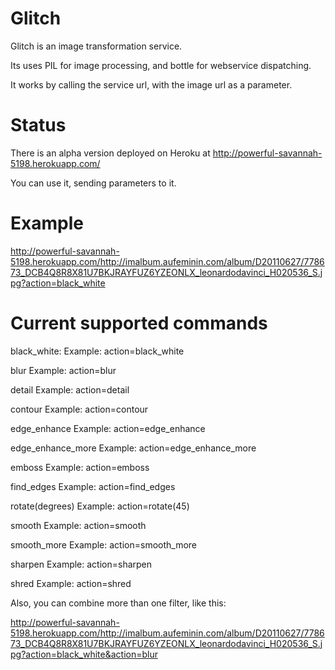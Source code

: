 Glitch
========

Glitch is an image transformation service.

Its uses PIL for image processing, and bottle for webservice dispatching.

It works by calling the service url, with the image url as a parameter.


Status
========

There is an alpha version deployed on Heroku at http://powerful-savannah-5198.herokuapp.com/

You can use it, sending parameters to it.


Example
========

http://powerful-savannah-5198.herokuapp.com/http://imalbum.aufeminin.com/album/D20110627/778673_DCB4Q8R8X81U7BKJRAYFUZ6YZEONLX_leonardodavinci_H020536_S.jpg?action=black_white


Current supported commands
==========================

black_white:         Example: action=black_white

blur				 Example: action=blur			

detail				 Example: action=detail

contour				 Example: action=contour

edge_enhance		 Example: action=edge_enhance

edge_enhance_more    Example: action=edge_enhance_more

emboss				 Example: action=emboss

find_edges			 Example: action=find_edges

rotate(degrees)	     Example: action=rotate(45)

smooth				 Example: action=smooth

smooth_more			 Example: action=smooth_more

sharpen              Example: action=sharpen

shred  			 Example: action=shred


Also, you can combine more than one filter, like this:

http://powerful-savannah-5198.herokuapp.com/http://imalbum.aufeminin.com/album/D20110627/778673_DCB4Q8R8X81U7BKJRAYFUZ6YZEONLX_leonardodavinci_H020536_S.jpg?action=black_white&action=blur
